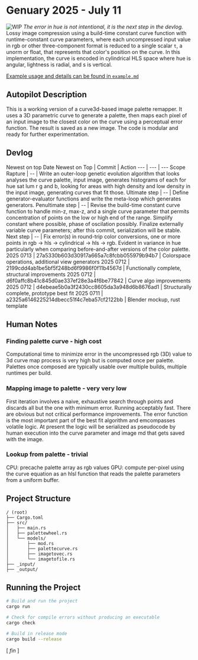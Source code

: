 # Genuary 2025 - July 11
![WIP](./wip.webp)
_The error in hue is not intentional, it is _the_ next step in the devlog._
Lossy image compression using a build-time constant curve function with runtime-constant curve parameters, where each uncompressed input value in rgb or other three-component format is reduced to a single scalar `t`, a unorm or float, that represents that color's position on the curve. In this implementation, the curve is encoded in cylindrical HLS space where hue is angular, lightness is radial, and s is vertical.

[Example usage and details can be found in `example.md`](./example.md)

## Autopilot Description

This is a working version of a curve3d-based image palette remapper. It uses a 3D parametric curve to generate a palette, then maps each pixel of an input image to the closest color on the curve using a perceptual error function. The result is saved as a new image. The code is modular and ready for further experimentation.

## Devlog
Newest on top
Date Newest on Top | Commit | Action
--- | --- | ---
Scope Rapture | -- | Write an outer-loop genetic evolution algorithm that looks analyses the curve palette, input image, generates histograms of each for hue sat lum r g and b, looking for areas with high density and low density in the input image, generating curves that fit those.
Ultimate step | -- | Define generator-evaluator functions and write the meta-loop which generates generators. 
Penultimate step | -- | Revise the build-time constant curve function to handle min-z, max-z, and a single curve parameter that permits concentration of points on the low or high end of the range. Simplify constant where possible, phase of oscilation possibly. Finalize externally variable curve parameters; after this commit, serialization will be stable.
Next step | -- | Fix error(s) in round-trip color conversions, one or more points in rgb -> hls -> cylindrical -> hls -> rgb. Evident in variance in hue particularly when comparing before-and-after versions of the color palette.
2025 0713 | 27a5330b603d30917a665a7c8fcbb055979b94b7 | Colorspace operations, additional view generators
2025 0712 | 2199cdd4ab1be5bf5f248bd6f9986f0f11b4567d | Functionally complete, structural improvements
2025 0712 | d6f0affc8b41c845d0ae337ef28e3a4f6be77842 | Curve algo improvements
2025 0712 | d4ebeae5b0a3f2430cc8605da3a948d6b8676ad1 | Structurally complete, prototype best fit
2025 0711 | a2325a6146225214dbecc51f4c7eba57cf2122bb | Blender mockup, rust template

## Human Notes

### Finding palette curve - high cost

Computational time to minimize error in the uncompressed rgb (3D) value to 3d curve map process is very high but is computed once per palette. Palettes once composed are typically usable over multiple builds, multiple runtimes per build.

### Mapping image to palette - very very low

First iteration involves a naive, exhaustive search through points and discards all but the one with minimum error. Running acceptably fast. There are obvious but not critical performance improvements.
The error function is the most important part of the best fit algorithm and emcompasses volatile logic.
At present the logic will be serialized as pseudocode by human execution into the curve parameter and image md that gets saved with the image.

### Lookup from palette - trivial

CPU: precache palette array as rgb values
GPU: compute per-pixel using the curve equation as an hlsl function that reads the palette parameters from a uniform buffer.

## Project Structure

```
/ (root)
├── Cargo.toml
├── src/
│   ├── main.rs
│   ├── palettewheel.rs
│   └── models/
│       ├── mod.rs
│       ├── palettecurve.rs
│       ├── imagetovec.rs
│       └── imagetofile.rs
├── _input/
├── _output/
```

## Running the Project

```bash
# Build and run the project
cargo run

# Check for compile errors without producing an executable
cargo check

# Build in release mode
cargo build --release
```

[ _fin_ ]